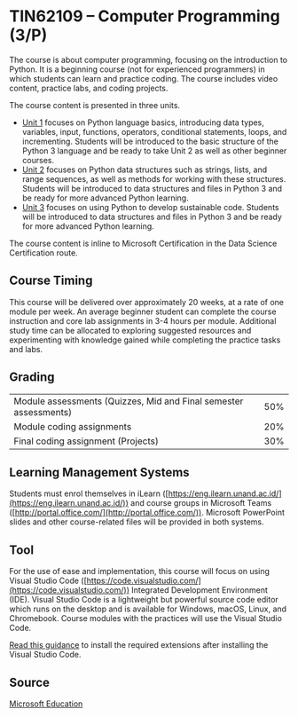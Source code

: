 # TIN62109 – Computer Programming (3/P)

The course is about computer programming, focusing on the introduction to Python. It is a beginning course (not for experienced programmers) in which students can learn and practice coding.  The course includes video content, practice labs, and coding projects.

The course content is presented in three units.

* [Unit 1](https://github.com/Universitas-Andalas/TIN62109-Computer-Programming/blob/main/Unit%201%20Practice%20Files/readme.md) focuses on Python language basics, introducing data types, variables, input, functions, operators, conditional statements, loops, and incrementing. Students will be introduced to the basic structure of the Python 3 language and be ready to take Unit 2 as well as other beginner courses.
* [Unit 2](https://github.com/Universitas-Andalas/TIN62109-Computer-Programming/blob/main/Unit%202%20Practice%20Files/readme.md) focuses on Python data structures such as strings, lists, and range sequences, as well as methods for working with these structures. Students will be introduced to data structures and files in Python 3 and be ready for more advanced Python learning.
* [Unit 3](https://github.com/Universitas-Andalas/TIN62109-Computer-Programming/blob/main/Unit%203%20Practice%20Files/readme.md) focuses on using Python to develop sustainable code. Students will be introduced to data structures and files in Python 3 and be ready for more advanced Python learning.

The course content is inline to Microsoft Certification in the Data Science Certification route.

## Course Timing

This course will be delivered over approximately 20 weeks, at a rate of one module per week. An average beginner student can complete the course instruction and core lab assignments in 3-4 hours per module. Additional study time can be allocated to exploring suggested resources and experimenting with knowledge gained while completing the practice tasks and labs.

## Grading

|     |     |
| --- | --- |
| Module assessments (Quizzes, Mid and Final semester assessments) | 50% |
| Module coding assignments | 20% |
| Final coding assignment (Projects) | 30% |

## Learning Management Systems

Students must enrol themselves in iLearn ([https://eng.ilearn.unand.ac.id/](https://eng.ilearn.unand.ac.id/)) and course groups in Microsoft Teams ([http://portal.office.com/](http://portal.office.com/)). Microsoft PowerPoint slides and other course-related files will be provided in both systems.

## Tool

For the use of ease and implementation, this course will focus on using Visual Studio Code ([https://code.visualstudio.com/](https://code.visualstudio.com/)) Integrated Development Environment (IDE). Visual Studio Code is a lightweight but powerful source code editor which runs on the desktop and is available for Windows, macOS, Linux, and Chromebook. Course modules with the practices will use the Visual Studio Code.

[Read this guidance](https://github.com/Universitas-Andalas/TIN62109-Computer-Programming/blob/main/systemprep.md) to install the required extensions after installing the Visual Studio Code.

## Source

[Microsoft Education](https://education.microsoft.com/)

  
